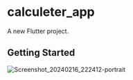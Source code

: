 # calculeter_app

A new Flutter project.

## Getting Started

![Screenshot_20240216_222412-portrait](https://github.com/fenishpatel3150/calculeter_app/assets/143187609/d15543db-d211-4089-a103-67ed8e835aa0)
